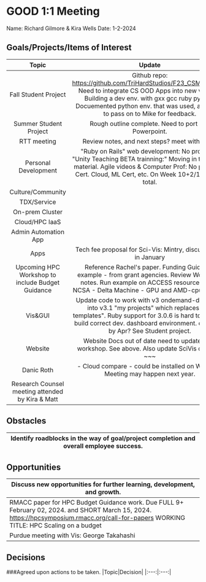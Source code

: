 # GOOD 1:1 Meeting 
Name: Richard Gilmore & Kira Wells
Date: 1-2-2024
## Goals/Projects/Items of Interest 
|Topic|Update|
|:---:|:---:|
|Fall Student Project | Github repo: https://github.com/TriHardStudios/F23_CSM_Gilmore. Need to integrate CS OOD Apps into new version. Building a dev env. with gxx gcc ruby python. Docuemented python env. that was used, and need to pass on to Mike for feedback.
|Summer Student Project| Rough outline complete. Need to port into Powerpoint.
|RTT meeting | Review notes, and next steps? meet with ORA?
|Personal Development|"Ruby on Rails" web development: No progress. "Unity Teaching BETA trainning:" Moving in to student material. Agile videos & Computer Prof: No progress, Cert. Cloud, ML Cert, etc. On Week 10+2/10s of 13 total.
|Culture/Community| 
|TDX/Service| 
|On-prem Cluster|
|Cloud/HPC IaaS| 
|Admin Automation App|
|Apps| Tech fee proposal for Sci-Vis: Mintry, discuss more in January
|Upcoming HPC Workshop to include Budget Guidance| Reference Rachel's paper. Funding Guidance example - from grant agencies. Review Workshop notes. Run example on ACCESS resource Illionis NCSA - Delta Machine - GPU and AMD-cpu version.
|Vis&GUI| Update code to work with v3 ondemand-dev.  Look into v3.1 "my projects" which replaces "my templates". Ruby support for 3.0.6 is hard to install to build correct dev. dashboard environment. complete by Apr? See Student project.
|Website| Website Docs out of date need to update after workshop. See above. Also update SciVis offering. ~~~
|Danic Roth |- Cloud compare - could be installed on Wendian. Meeting may happen next year.
|Research Counsel meeting attended by Kira & Matt|
## Obstacles
|Identify roadblocks in the way of goal/project completion and overall employee success.|
|---|

## Opportunities 
|Discuss new opportunities for further learning, development, and growth.|
|---|
|RMACC paper for HPC Budget Guidance work. Due FULL 9+ February 02, 2024. and SHORT March 15, 2024. https://hpcsymposium.rmacc.org/call-for-papers WORKING TITLE: HPC Scaling on a budget
|Purdue meeting with Vis: George Takahashi | Review notes and next steps? What can we offer at Mines?
## Decisions
###Agreed upon actions to be taken.
|Topic|Decision|
|:---:|:---:|
